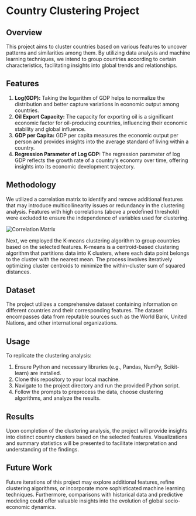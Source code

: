 # Country Clustering Project

## Overview
This project aims to cluster countries based on various features to uncover patterns and similarities among them. By utilizing data analysis and machine learning techniques, we intend to group countries according to certain characteristics, facilitating insights into global trends and relationships.

## Features
1. **Log(GDP):** Taking the logarithm of GDP helps to normalize the distribution and better capture variations in economic output among countries.
2. **Oil Export Capacity:** The capacity for exporting oil is a significant economic factor for oil-producing countries, influencing their economic stability and global influence.
3. **GDP per Capita:** GDP per capita measures the economic output per person and provides insights into the average standard of living within a country.
4. **Regression Parameter of Log GDP:** The regression parameter of log GDP reflects the growth rate of a country's economy over time, offering insights into its economic development trajectory.

## Methodology
We utilized a correlation matrix to identify and remove additional features that may introduce multicollinearity issues or redundancy in the clustering analysis. Features with high correlations (above a predefined threshold) were excluded to ensure the independence of variables used for clustering.

![Correlation Matrix](mahdikohan/mlEconomics/countriesClustring/corr.png)

Next, we employed the K-means clustering algorithm to group countries based on the selected features. K-means is a centroid-based clustering algorithm that partitions data into K clusters, where each data point belongs to the cluster with the nearest mean. The process involves iteratively optimizing cluster centroids to minimize the within-cluster sum of squared distances.

## Dataset
The project utilizes a comprehensive dataset containing information on different countries and their corresponding features. The dataset encompasses data from reputable sources such as the World Bank, United Nations, and other international organizations.

## Usage
To replicate the clustering analysis:
1. Ensure Python and necessary libraries (e.g., Pandas, NumPy, Scikit-learn) are installed.
2. Clone this repository to your local machine.
3. Navigate to the project directory and run the provided Python script.
4. Follow the prompts to preprocess the data, choose clustering algorithms, and analyze the results.

## Results
Upon completion of the clustering analysis, the project will provide insights into distinct country clusters based on the selected features. Visualizations and summary statistics will be presented to facilitate interpretation and understanding of the findings.

## Future Work
Future iterations of this project may explore additional features, refine clustering algorithms, or incorporate more sophisticated machine learning techniques. Furthermore, comparisons with historical data and predictive modeling could offer valuable insights into the evolution of global socio-economic dynamics.